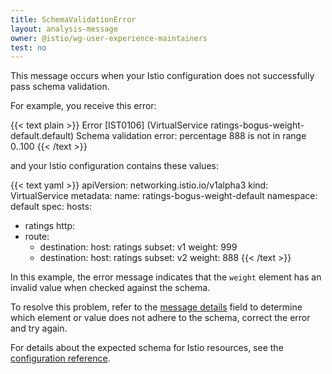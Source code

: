 ```yaml
---
title: SchemaValidationError
layout: analysis-message
owner: @istio/wg-user-experience-maintainers
test: no
---
```


This message occurs when your Istio configuration does not successfully pass
schema validation.

For example, you receive this error:

{{< text plain >}}
Error [IST0106] (VirtualService ratings-bogus-weight-default.default) Schema validation error: percentage 888 is not in range 0..100
{{< /text >}}

and your Istio configuration contains these values:

{{< text yaml >}}
apiVersion: networking.istio.io/v1alpha3
kind: VirtualService
metadata:
  name: ratings-bogus-weight-default
  namespace: default
spec:
  hosts:
  - ratings
  http:
  - route:
    - destination:
        host: ratings
        subset: v1
      weight: 999
    - destination:
        host: ratings
        subset: v2
      weight: 888
{{< /text >}}

In this example, the error message indicates that the `weight` element has an
invalid value when checked against the schema.

To resolve this problem, refer to the
[message details](/docs/reference/config/analysis/message-format/) field to determine
which element or value does not adhere to the schema, correct the error and try
again.

For details about the expected schema for Istio resources, see the
[configuration reference](/docs/reference/config/).
